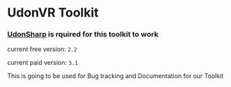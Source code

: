 # UdonVR Toolkit
### **[UdonSharp](https://github.com/MerlinVR/UdonSharp/releases) is rquired for this toolkit to work**

current free version: `2.2`

current paid version: `3.1`

This is going to be used for Bug tracking and Documentation for our Toolkit
